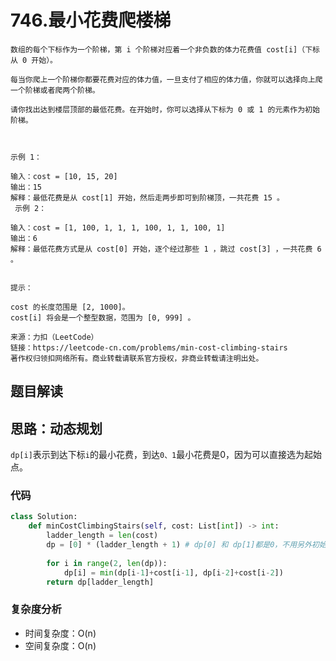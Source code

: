 # 746.最小花费爬楼梯

~~~typora
数组的每个下标作为一个阶梯，第 i 个阶梯对应着一个非负数的体力花费值 cost[i]（下标从 0 开始）。

每当你爬上一个阶梯你都要花费对应的体力值，一旦支付了相应的体力值，你就可以选择向上爬一个阶梯或者爬两个阶梯。

请你找出达到楼层顶部的最低花费。在开始时，你可以选择从下标为 0 或 1 的元素作为初始阶梯。

 

示例 1：

输入：cost = [10, 15, 20]
输出：15
解释：最低花费是从 cost[1] 开始，然后走两步即可到阶梯顶，一共花费 15 。
 示例 2：

输入：cost = [1, 100, 1, 1, 1, 100, 1, 1, 100, 1]
输出：6
解释：最低花费方式是从 cost[0] 开始，逐个经过那些 1 ，跳过 cost[3] ，一共花费 6 。
 

提示：

cost 的长度范围是 [2, 1000]。
cost[i] 将会是一个整型数据，范围为 [0, 999] 。

来源：力扣（LeetCode）
链接：https://leetcode-cn.com/problems/min-cost-climbing-stairs
著作权归领扣网络所有。商业转载请联系官方授权，非商业转载请注明出处。
~~~

## 题目解读



## 思路：动态规划

`dp[i]`表示到达下标`i`的最小花费，到达`0、1`最小花费是0，因为可以直接选为起始点。

### 代码

~~~python
class Solution:
    def minCostClimbingStairs(self, cost: List[int]) -> int:
        ladder_length = len(cost)
        dp = [0] * (ladder_length + 1) # dp[0] 和 dp[1]都是0，不用另外初始化
        
        for i in range(2, len(dp)):
            dp[i] = min(dp[i-1]+cost[i-1], dp[i-2]+cost[i-2])
        return dp[ladder_length]
~~~

### 复杂度分析

- 时间复杂度：O(n) 
- 空间复杂度：O(n)

